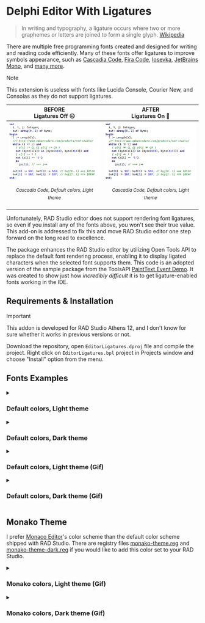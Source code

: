 # Delphi Editor With Ligatures

> In writing and typography, a ligature occurs where two or more graphemes or letters are joined to form a single glyph. [Wikipedia](https://en.wikipedia.org/wiki/Ligature_(writing))

There are multiple free programming fonts created and designed for writing and reading code efficiently. Many of these fonts offer ligatures to improve symbols appearance, such as [Cascadia Code](https://github.com/microsoft/cascadia-code), [Fira Code](https://github.com/tonsky/FiraCode), [Iosevka](https://typeof.net/Iosevka/), [JetBrains Mono](https://www.jetbrains.com/lp/mono/), and [many more](https://www.programmingfonts.org/).

> [!NOTE]
> This extension is useless with fonts like Lucida Console, Courier New, and Consolas as they do not support ligatures.

|BEFORE<br>Ligatures Off 😖|AFTER<br>Ligatures On 🤩|
|-|-|
|![](/Screenshots/default-light-off-cascadia.png)<br><p align="center"><sup><i>Cascadia Code, Default colors, Light theme</i></sup></p>|![](/Screenshots/default-light-on-cascadia.png)<br><p align="center"><sup><i>Cascadia Code, Default colors, Light theme</i></sup></p>|

Unfortunately, RAD Studio editor does not support rendering font ligatures, so even if you install any of the fonts above, you won't see their true value. This add-on is addressed to fix this and move RAD Studio editor one step forward on the long road to excellence.

The package enhances the RAD Studio editor by utilizing Open Tools API to replace the default font rendering process, enabling it to display ligated characters when the selected font supports them. This code is an adopted version of the sample package from the ToolsAPI [PaintText Event Demo](https://github.com/Embarcadero/RADStudio12Demos/tree/main/Object%20Pascal/ToolsAPI/Editor%20Demos/PaintText%20Event%20Demo). It was created to show just how *incredibly difficult* it is to get ligature-enabled fonts working in the IDE.

## Requirements & Installation

> [!IMPORTANT]
> This addon is developed for RAD Studio Athens 12, and I don't know for sure whether it works in previous versions or not.

Download the repository, open `EditorLigatures.dproj` file and compile the project. Right click on `EditorLigatures.bpl` project in Projects window and choose "Install" option from the menu.

## Fonts Examples

<details>
<summary><h3>Default colors, Light theme</h3></summary>
  
|BEFORE<br>Ligatures Off 😖|AFTER<br>Ligatures On 🤩|
|-|-|
|||
|FiraCode|FiraCode|
|![](/Screenshots/default-light-off-firacode.png)|![](/Screenshots/default-light-on-firacode.png)|
|Iosevka|Iosevka|
|![](/Screenshots/default-light-off-iosevka.png)|![](/Screenshots/default-light-on-iosevka.png)|
|Mono|Mono|
|![](/Screenshots/default-light-off-mono.png)|![](/Screenshots/default-light-on-mono.png)|
</details>
<details>
<summary><h3>Default colors, Dark theme</h3></summary>

|BEFORE<br>Ligatures Off 😖|AFTER<br>Ligatures On 🤩|
|-|-|
|Cascadia|Cascadia|
|![](/Screenshots/default-dark-off-cascadia.png)|![](/Screenshots/default-dark-on-cascadia.png)|
|FiraCode|FiraCode|
|![](/Screenshots/default-dark-off-firacode.png)|![](/Screenshots/default-dark-on-firacode.png)|
|Iosevka|Iosevka|
|![](/Screenshots/default-dark-off-iosevka.png)|![](/Screenshots/default-dark-on-iosevka.png)|
|Mono|Mono|
|![](/Screenshots/default-dark-off-mono.png)|![](/Screenshots/default-dark-on-mono.png)|
</details>

<details>
<summary><h3>Default colors, Light theme (Gif)</h3></summary>

![](/Screenshots/ligatures-default.gif)
</details>

<details>
<summary><h3>Default colors, Dark theme (Gif)</h3></summary>

![](/Screenshots/ligatures-default-dark.gif)
</details>

## Monako Theme
I prefer [Monaco Editor](https://microsoft.github.io/monaco-editor/)'s color scheme than the default color scheme shipped with RAD Studio. There are registry files [monako-theme.reg](Themes/monako-theme.reg.txt) and [monako-theme-dark.reg](Themes/monako-theme-dark.reg.txt) if you would like to add this color set to your RAD Studio.

<details>
<summary><h3>Monako colors, Light theme (Gif)</h3></summary>

![](/Screenshots/ligatures-monako-light.gif)
</details>

<details>
<summary><h3>Monako colors, Dark theme (Gif)</h3></summary>

![](/Screenshots/ligatures-monako-dark.gif)
</details>
